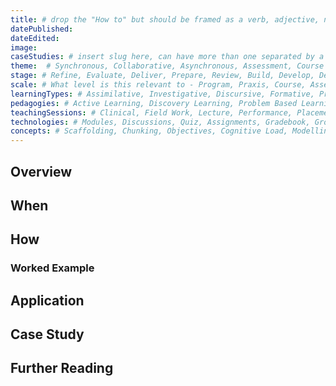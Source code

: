 ```yaml
--- 
title: # drop the "How to" but should be framed as a verb, adjective, noun
datePublished:
dateEdited: 
image: 
caseStudies: # insert slug here, can have more than one separated by a comma
theme:  # Synchronous, Collaborative, Asynchronous, Assessment, Course Design, Learning Tips
stage: # Refine, Evaluate, Deliver, Prepare, Review, Build, Develop, Design, Discover
scale: # What level is this relevant to - Program, Praxis, Course, Assessment Task, Module, Lesson, Activity, Resource
learningTypes: # Assimilative, Investigative, Discursive, Formative, Productive, Evaluative, Social
pedagogies: # Active Learning, Discovery Learning, Problem Based Learning, Social Learning, Situated Learning, Communities of Practice, Self Regulated Learning, Inquiry Based Learning, Experiential Learning
teachingSessions: # Clinical, Field Work, Lecture, Performance, Placement, Practical, Project, Rehearsal, Research, Seminar, Studio, Tutorial, Workshop
technologies: # Modules, Discussions, Quiz, Assignments, Gradebook, Groups, Announcements, Collaborations, Rubrics, Cadmus, Echo 360, Zoom, Teams, Office360, H5P, Powerpoint, Padlet, Miro, Documents
concepts: # Scaffolding, Chunking, Objectives, Cognitive Load, Modelling, Dual Encoding, Teacher Presence, Schema, Constructive Alignment, Guiding Voice, Inclusive Design, Accessibility, Learner Centric, Iterative Design
---
```


## Overview

## When

## How

### Worked Example

## Application

## Case Study

## Further Reading